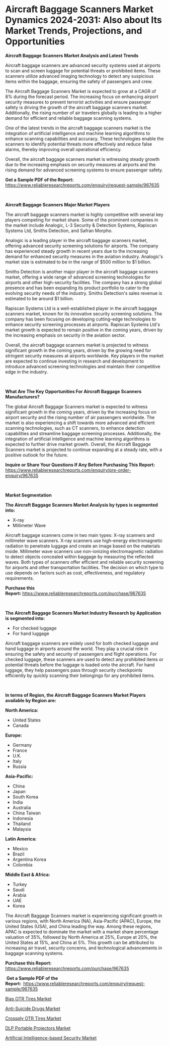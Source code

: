 <p><h1>Aircraft Baggage Scanners Market Dynamics 2024-2031: Also about Its Market Trends, Projections, and Opportunities</h1></p><p><strong>Aircraft Baggage Scanners Market Analysis and Latest Trends</strong></p>
<p><p>Aircraft baggage scanners are advanced security systems used at airports to scan and screen luggage for potential threats or prohibited items. These scanners utilize advanced imaging technology to detect any suspicious items within the baggage, ensuring the safety of passengers and crew.</p><p>The Aircraft Baggage Scanners Market is expected to grow at a CAGR of 8% during the forecast period. The increasing focus on enhancing airport security measures to prevent terrorist activities and ensure passenger safety is driving the growth of the aircraft baggage scanners market. Additionally, the rising number of air travelers globally is leading to a higher demand for efficient and reliable baggage scanning systems.</p><p>One of the latest trends in the aircraft baggage scanners market is the integration of artificial intelligence and machine learning algorithms to enhance scanning capabilities and accuracy. These technologies enable the scanners to identify potential threats more effectively and reduce false alarms, thereby improving overall operational efficiency.</p><p>Overall, the aircraft baggage scanners market is witnessing steady growth due to the increasing emphasis on security measures at airports and the rising demand for advanced screening systems to ensure passenger safety.</p></p>
<p><strong>Get a Sample PDF of the Report:&nbsp;</strong> <a href="https://www.reliableresearchreports.com/enquiry/request-sample/967635">https://www.reliableresearchreports.com/enquiry/request-sample/967635</a></p>
<p>&nbsp;</p>
<p><strong>Aircraft Baggage Scanners Major Market Players</strong></p>
<p><p>The aircraft baggage scanners market is highly competitive with several key players competing for market share. Some of the prominent companies in the market include Analogic, L-3 Security & Detection Systems, Rapiscan Systems Ltd, Smiths Detection, and Safran Morpho.</p><p>Analogic is a leading player in the aircraft baggage scanners market, offering advanced security screening solutions for airports. The company has experienced steady growth in recent years due to the increasing demand for enhanced security measures in the aviation industry. Analogic's market size is estimated to be in the range of $500 million to $1 billion.</p><p>Smiths Detection is another major player in the aircraft baggage scanners market, offering a wide range of advanced screening technologies for airports and other high-security facilities. The company has a strong global presence and has been expanding its product portfolio to cater to the evolving security needs of the industry. Smiths Detection's sales revenue is estimated to be around $1 billion.</p><p>Rapiscan Systems Ltd is a well-established player in the aircraft baggage scanners market, known for its innovative security screening solutions. The company has been focusing on developing cutting-edge technologies to enhance security screening processes at airports. Rapiscan Systems Ltd's market growth is expected to remain positive in the coming years, driven by the increasing emphasis on security in the aviation sector.</p><p>Overall, the aircraft baggage scanners market is projected to witness significant growth in the coming years, driven by the growing need for stringent security measures at airports worldwide. Key players in the market are expected to continue investing in research and development to introduce advanced screening technologies and maintain their competitive edge in the industry.</p></p>
<p>&nbsp;</p>
<p><strong>What Are The Key Opportunities For Aircraft Baggage Scanners Manufacturers?</strong></p>
<p><p>The global Aircraft Baggage Scanners market is expected to witness significant growth in the coming years, driven by the increasing focus on airport security and the rising number of air passengers worldwide. The market is also experiencing a shift towards more advanced and efficient scanning technologies, such as CT scanners, to enhance detection capabilities and streamline baggage screening processes. Additionally, the integration of artificial intelligence and machine learning algorithms is expected to further drive market growth. Overall, the Aircraft Baggage Scanners market is projected to continue expanding at a steady rate, with a positive outlook for the future.</p></p>
<p><strong>Inquire or Share Your Questions If Any Before Purchasing This Report:</strong> <a href="https://www.reliableresearchreports.com/enquiry/pre-order-enquiry/967635">https://www.reliableresearchreports.com/enquiry/pre-order-enquiry/967635</a></p>
<p>&nbsp;</p>
<p><strong>Market Segmentation</strong></p>
<p><strong>The Aircraft Baggage Scanners Market Analysis by types is segmented into:</strong></p>
<p><ul><li>X-ray</li><li>Millimeter Wave</li></ul></p>
<p><p>Aircraft baggage scanners come in two main types: X-ray scanners and millimeter wave scanners. X-ray scanners use high-energy electromagnetic radiation to penetrate luggage and create an image based on the materials inside. Millimeter wave scanners use non-ionizing electromagnetic radiation to detect objects concealed within baggage by measuring the reflected waves. Both types of scanners offer efficient and reliable security screening for airports and other transportation facilities. The decision on which type to use depends on factors such as cost, effectiveness, and regulatory requirements.</p></p>
<p><strong>Purchase this Report:&nbsp;</strong><a href="https://www.reliableresearchreports.com/purchase/967635">https://www.reliableresearchreports.com/purchase/967635</a></p>
<p>&nbsp;</p>
<p><strong>The Aircraft Baggage Scanners Market Industry Research by Application is segmented into:</strong></p>
<p><ul><li>For checked luggage</li><li>For hand luggage</li></ul></p>
<p><p>Aircraft baggage scanners are widely used for both checked luggage and hand luggage in airports around the world. They play a crucial role in ensuring the safety and security of passengers and flight operations. For checked luggage, these scanners are used to detect any prohibited items or potential threats before the luggage is loaded onto the aircraft. For hand luggage, they help passengers pass through security checkpoints efficiently by quickly scanning their belongings for any prohibited items.</p></p>
<p>&nbsp;</p>
<p><strong>In terms of Region, the Aircraft Baggage Scanners Market Players available by Region are:</strong></p>
<p>
    <p> <strong> North America: </strong>
        <ul>
            <li>United States</li>
            <li>Canada</li>
        </ul>
        </p> 
    <p> <strong> Europe: </strong>
        <ul>
            <li>Germany</li>
            <li>France</li>
            <li>U.K.</li>
            <li>Italy</li>
            <li>Russia</li>
        </ul>
        </p> 
    <p> <strong> Asia-Pacific: </strong>
        <ul>
            <li>China</li>
            <li>Japan</li>
            <li>South Korea</li>
            <li>India</li>
            <li>Australia</li>
            <li>China Taiwan</li>
            <li>Indonesia</li>
            <li>Thailand</li>
            <li>Malaysia</li>
        </ul>
        </p> 
    <p> <strong> Latin America: </strong>
        <ul>
            <li>Mexico</li>
            <li>Brazil</li>
            <li>Argentina Korea</li>
            <li>Colombia</li>
        </ul>
        </p> 
    <p> <strong> Middle East & Africa: </strong>
        <ul>
            <li>Turkey</li>
            <li>Saudi</li>
            <li>Arabia</li>
            <li>UAE</li>
            <li>Korea</li>
        </ul>
    </p>
    </p>
<p><p>The Aircraft Baggage Scanners market is experiencing significant growth in various regions, with North America (NA), Asia-Pacific (APAC), Europe, the United States (USA), and China leading the way. Among these regions, APAC is expected to dominate the market with a market share percentage valuation of 35%, followed by North America at 25%, Europe at 20%, the United States at 15%, and China at 5%. This growth can be attributed to increasing air travel, security concerns, and technological advancements in baggage scanning systems.</p></p>
<p><strong>Purchase this Report: </strong><a href="https://www.reliableresearchreports.com/purchase/967635">https://www.reliableresearchreports.com/purchase/967635</a></p>
<p>&nbsp;<strong>Get a Sample PDF of the Report:&nbsp;&nbsp;</strong><a href="https://www.reliableresearchreports.com/enquiry/request-sample/967635">https://www.reliableresearchreports.com/enquiry/request-sample/967635</a></p>
<p><strong></strong></p>
<p><p><a href="https://view.publitas.com/reportprime-1/bias-otr-tires-market-size-reflecting-a-forecast-till-2031-market-by-type-by-application-and-by-geography/">Bias OTR Tires Market</a></p><p><a href="https://forested-sushi-9b0.notion.site/Anti-Suicide-Drugs-Market-Size-Market-Share-and-Global-Market-Analysis-Report-2024-2031-ac35e4852de14abc8207edd958fbe505">Anti-Suicide Drugs Market</a></p><p><a href="https://view.publitas.com/reportprime-1/crossply-otr-tires-market-insights-market-players-and-forecast-till-2031/">Crossply OTR Tires Market</a></p><p><a href="https://issuu.com/reportprime-2/docs/dlp-portable-projectors-market-size-2030.pptx">DLP Portable Projectors Market</a></p><p><a href="https://lydian-appliance-61d.notion.site/Artificial-Intelligence-based-Security-Market-Size-Global-Industry-Overview-Market-Segmentation-an-209dcf9b5e884af8b4dc53c5f0685c4a">Artificial Intelligence-based Security Market</a></p></p>